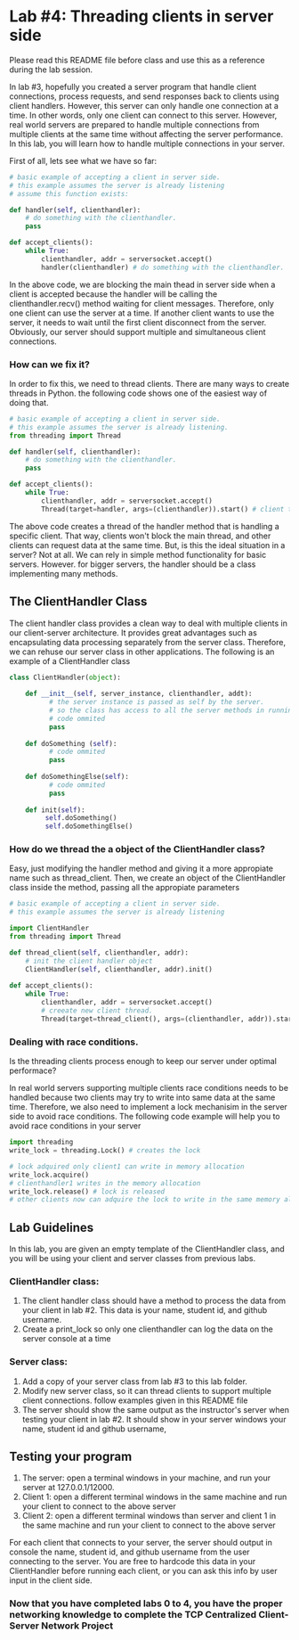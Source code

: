 # Lab #4: Threading clients in server side 
Please read this README file before class and use this as a reference during the lab session. 

In lab #3, hopefully you created a server program that handle client connections, process requests, and 
send responses back to clients using client handlers. However, this server can only handle one connection
at a time. In other words, only one client can connect to this server. However, real world servers are 
prepared to handle multiple connections from multiple clients at the same time without affecting the server
performance. In this lab, you will learn how to handle multiple connections in your server. 

First of all, lets see what we have so far: 

```python
# basic example of accepting a client in server side.
# this example assumes the server is already listening
# assume this function exists:

def handler(self, clienthandler):
    # do something with the clienthandler.
    pass

def accept_clients():
    while True:
        clienthandler, addr = serversocket.accept() 
        handler(clienthandler) # do something with the clienthandler. 
```
In the above code, we are blocking the main thead in server side when a client is accepted because the 
handler will be calling the clienthandler.recv() method waiting for client messages. Therefore, only one 
client can use the server at a time. If another client wants to use the server, it needs to wait until the
first client disconnect from the server. Obviously, our server should support multiple and simultaneous
client connections. 

### How can we fix it? 

In order to fix this, we need to thread clients. There are many ways to create threads in Python. 
the following code shows one of the easiest way of doing that. 

```python
# basic example of accepting a client in server side.
# this example assumes the server is already listening. 
from threading import Thread

def handler(self, clienthandler):
    # do something with the clienthandler.
    pass

def accept_clients():
    while True:
        clienthandler, addr = serversocket.accept()
        Thread(target=handler, args=(clienthandler)).start() # client thread started   
```

The above code creates a thread of the handler method that is handling a specific client. That way, clients
won't block the main thread, and other clients can request data at the same time. But, is this the ideal 
situation in a server? Not at all. We can rely in simple method functionality for basic servers. However. 
for bigger servers, the handler should be a class implementing many methods. 

## The ClientHandler Class 

The client handler class provides a clean way to deal with multiple clients in our client-server architecture.
It provides great advantages such as encapsulating data processing separately from the server class. Therefore, 
we can rehuse our server class in other applications. The following is an example of a ClientHandler class

```python
class ClientHandler(object):
 
    def __init__(self, server_instance, clienthandler, addt):
          # the server instance is passed as self by the server. 
          # so the class has access to all the server methods in running time
          # code ommited
          pass
   
    def doSomething (self):
          # code ommited 
          pass
    
    def doSomethingElse(self):
          # code ommited
          pass
    
    def init(self):
         self.doSomething()
         self.doSomethingElse()

```

### How do we thread the a object of the ClientHandler class?

Easy, just modifying the handler method and giving it a more appropiate name such as thread_client. Then, we
create an object of the ClientHandler class inside the method, passing all the appropiate parameters 

```python
# basic example of accepting a client in server side.
# this example assumes the server is already listening

import ClientHandler 
from threading import Thread

def thread_client(self, clienthandler, addr):
    # init the client handler object
    ClientHandler(self, clienthandler, addr).init()
   
def accept_clients():
    while True:
        clienthandler, addr = serversocket.accept() 
        # creeate new client thread. 
        Thread(target=thread_client(), args=(clienthandler, addr)).start() 
```

### Dealing with race conditions. 

Is the threading clients process enough to keep our server under optimal performace? 

In real world servers supporting multiple clients race conditions needs to be handled because two clients
may try to write into same data at the same time. Therefore, we also need to implement a lock mechanisim in 
the server side to avoid race conditions. The following code example will help you to avoid race conditions in 
your server

```python
import threading
write_lock = threading.Lock() # creates the lock

# lock adquired only client1 can write in memory allocation
write_lock.acquire() 
# clienthandler1 writes in the memory allocation
write_lock.release() # lock is released
# other clients now can adquire the lock to write in the same memory allocation. 
```

## Lab Guidelines 

In this lab, you are given an empty template of the ClientHandler class, and you will be using your client
and server classes from previous labs.

### ClientHandler class: 
1. The client handler class should have a method to process the data from your client in lab #2. This data is
your name, student id, and github username.
2. Create a print_lock so only one clienthandler can log the data on the server console at a time

### Server class: 
1. Add a copy of your server class from lab #3 to this lab folder.
2. Modify new server class, so it can thread clients to support multiple client connections. follow examples given 
in this README file
2. The server should show the same output as the instructor's server when testing your client in lab #2. 
It should show in your server windows your name, student id and github username, 

## Testing your program

1. The server: open a terminal windows in your machine, and run your server at 127.0.0.1/12000. 
2. Client 1: open a different terminal windows in the same machine and run your client to connect to the
above server 
3. Client 2: open a different terminal windows than server and client 1 in the same machine and run your client to connect to the
above server 

For each client that connects to your server, the server should output in console the name, student id, and 
github username from the user connecting to the server. You are free to hardcode this data in your
ClientHandler before running each client, or you can ask this info by user input in the client side. 

### Now that you have completed labs 0 to 4, you have the proper networking knowledge to complete the TCP Centralized Client-Server Network Project









